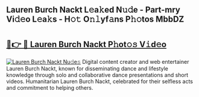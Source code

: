 ## Lauren Burch Nackt L𝚎a𝚔ed N𝚞𝚍e - Part-mry Vi𝚍𝚎o L𝚎a𝚔s - H𝚘𝚝 O𝚗𝚕yf𝚊ns P𝚑𝚘tos MbbDZ

# <h2><a href="http://kfclb9a.oniu.top/?m=Lauren+Burch+Nackt">🔗👉 🔴 Lauren Burch Nackt P𝚑ot𝚘𝚜 V𝚒d𝚎o</a></h2>

[![Lauren Burch Nackt Nu𝚍e𝚜](https://i.imgur.com/0qMVB7G.gif)](http://kfclb9a.oniu.top/?m=Lauren+Burch+Nackt)
Digital content creator and web entertainer Lauren Burch Nackt, known for disseminating dance and lifestyle knowledge through solo and collaborative dance presentations and short videos. Humanitarian Lauren Burch Nackt, celebrated for their selfless acts and commitment to helping others.  
